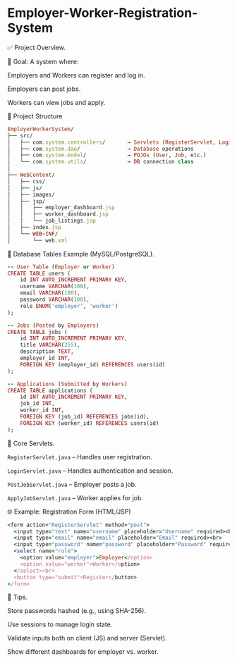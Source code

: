 # Employer-Worker-Registration-System

✅ Project Overview.

🎯 Goal:
A system where:

Employers and Workers can register and log in.

Employers can post jobs.

Workers can view jobs and apply.

📁 Project Structure
```ruby
EmployerWorkerSystem/
├── src/
│   ├── com.system.controllers/       → Servlets (RegisterServlet, LoginServlet, etc.)
│   ├── com.system.dao/               → Database operations
│   ├── com.system.model/             → POJOs (User, Job, etc.)
│   └── com.system.utils/             → DB connection class
│
├── WebContent/
│   ├── css/
│   ├── js/
│   ├── images/
│   ├── jsp/
│   │   ├── employer_dashboard.jsp
│   │   ├── worker_dashboard.jsp
│   │   └── job_listings.jsp
│   ├── index.jsp
│   └── WEB-INF/
│       └── web.xml
```
🧾 Database Tables Example (MySQL/PostgreSQL).

```ruby
-- User Table (Employer or Worker)
CREATE TABLE users (
    id INT AUTO_INCREMENT PRIMARY KEY,
    username VARCHAR(100),
    email VARCHAR(100),
    password VARCHAR(100),
    role ENUM('employer', 'worker')
);

-- Jobs (Posted by Employers)
CREATE TABLE jobs (
    id INT AUTO_INCREMENT PRIMARY KEY,
    title VARCHAR(255),
    description TEXT,
    employer_id INT,
    FOREIGN KEY (employer_id) REFERENCES users(id)
);

-- Applications (Submitted by Workers)
CREATE TABLE applications (
    id INT AUTO_INCREMENT PRIMARY KEY,
    job_id INT,
    worker_id INT,
    FOREIGN KEY (job_id) REFERENCES jobs(id),
    FOREIGN KEY (worker_id) REFERENCES users(id)
);
```
🔧 Core Servlets.

`RegisterServlet.java`  – Handles user registration.

`LoginServlet.java` – Handles authentication and session.

`PostJobServlet.java` – Employer posts a job.

`ApplyJobServlet.java` – Worker applies for job.

🌐 Example: Registration Form (HTML/JSP)

```ruby
<form action="RegisterServlet" method="post">
  <input type="text" name="username" placeholder="Username" required><br>
  <input type="email" name="email" placeholder="Email" required><br>
  <input type="password" name="password" placeholder="Password" required><br>
  <select name="role">
    <option value="employer">Employer</option>
    <option value="worker">Worker</option>
  </select><br>
  <button type="submit">Register</button>
</form>
```
📌 Tips.

Store passwords hashed (e.g., using SHA-256).

Use sessions to manage login state.

Validate inputs both on client (JS) and server (Servlet).

Show different dashboards for employer vs. worker.

